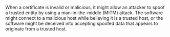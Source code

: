 When a certificate is invalid or malicious, it might allow an attacker to spoof a trusted entity by using a
man-in-the-middle (MITM) attack. The software might connect to a malicious host while believing it is a trusted host, or
the software might be deceived into accepting spoofed data that appears to originate from a trusted host.